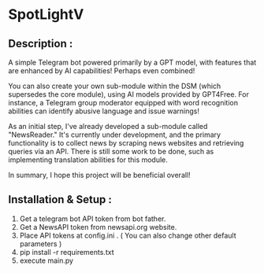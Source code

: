 # SpotLightV
## Description : 
A simple Telegram bot powered primarily by a GPT model, with features that are enhanced by AI capabilities! Perhaps even combined!

You can also create your own sub-module within the DSM (which supersedes the core module), using AI models provided by GPT4Free. For instance, a Telegram group moderator equipped with word recognition abilities can identify abusive language and issue warnings!

As an initial step, I've already developed a sub-module called "NewsReader." It's currently under development, and the primary functionality is to collect news by scraping news websites and retrieving queries via an API. There is still some work to be done, such as implementing translation abilities for this module.

In summary, I hope this project will be beneficial overall!

## Installation & Setup :
1. Get a telegram bot API token from bot father.
2. Get a NewsAPI token from newsapi.org website.
3. Place API tokens at config.ini . ( You can also change other default parameters )
4. pip install -r requirements.txt
5. execute main.py
